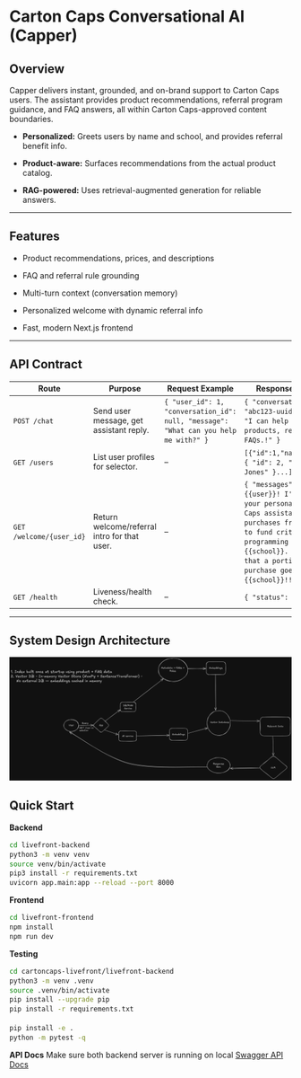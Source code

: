 
# Carton Caps Conversational AI (Capper)

    

## Overview

  

Capper delivers instant, grounded, and on-brand support to Carton Caps users. The assistant provides product recommendations, referral program guidance, and FAQ answers, all within Carton Caps-approved content boundaries.

  

-  **Personalized:** Greets users by name and school, and provides referral benefit info.

-  **Product-aware:** Surfaces recommendations from the actual product catalog.

-  **RAG-powered:** Uses retrieval-augmented generation for reliable answers.


---

  

## Features

  

- Product recommendations, prices, and descriptions

- FAQ and referral rule grounding

- Multi-turn context (conversation memory)

- Personalized welcome with dynamic referral info

- Fast, modern Next.js frontend


---


## API Contract


| Route                    | Purpose                   | Request Example                                            | Response Example           |
|--------------------------|---------------------------|------------------------------------------------------------|----------------------------|
| `POST /chat`             | Send user message, get assistant reply.         | `{ "user_id": 1, "conversation_id": null, "message": "What can you help me with?" }`                        | `{ "conversation_id": "abc123-uuid", "reply": "I can help you with products, referrals, and FAQs.!" }`    |
| `GET /users`             | List user profiles for selector.        | –                                                          | `[{"id":1,"name":"Anna"},{ "id": 2, "name": "Bob Jones" }...]` |
| `GET /welcome/{user_id}` | Return welcome/referral intro for that user.  | –                                                          | `{ "messages": ["Hi {{user}}! I'm Capper, your personal Carton Caps assistant. Your purchases from us help to fund critical school programming efforts for {{school}}. Remember that a portion of your purchase goes to {{school}}!!"] }`  |
 `GET /health` | Liveness/health check.  | –                                                          | `{ "status": "ok" }`  |

---

## System Design Architecture


![System Design Arch](https://github.com/yatharthgarg/cartoncaps-livefront/blob/main/livefront-frontend/public/System%20Design.excalidraw.png)


## Quick Start

**Backend**

```bash
cd livefront-backend
python3 -m venv venv
source venv/bin/activate
pip3 install -r requirements.txt
uvicorn app.main:app --reload --port 8000
```

**Frontend**
```bash
cd livefront-frontend
npm install
npm run dev
```
**Testing**
```bash
cd cartoncaps-livefront/livefront-backend
python3 -m venv .venv
source .venv/bin/activate
pip install --upgrade pip
pip install -r requirements.txt

pip install -e .
python -m pytest -q
```

**API Docs**
Make sure both backend server is running on local
[Swagger API Docs](http://localhost:8000/docs#/default)

